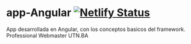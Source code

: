 # app-Angular [![Netlify Status](https://api.netlify.com/api/v1/badges/5ae6c80c-9036-495b-a92b-fc538157238c/deploy-status)](https://app.netlify.com/sites/app-angular-utn/deploys)
App desarrollada en Angular, con los conceptos basicos del framework. Professional Webmaster UTN.BA
